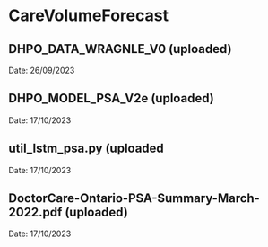 # CareVolumeForecast
## DHPO_DATA_WRAGNLE_V0 (uploaded)
Date: 26/09/2023
## DHPO_MODEL_PSA_V2e (uploaded)
Date: 17/10/2023
## util_lstm_psa.py (uploaded
Date: 17/10/2023
## DoctorCare-Ontario-PSA-Summary-March-2022.pdf (uploaded)
Date: 17/10/2023
